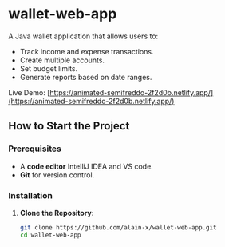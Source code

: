 # wallet-web-app
A Java wallet application that allows users to:
- Track income and expense transactions.
- Create multiple accounts.
- Set budget limits.
- Generate reports based on date ranges.

Live Demo: [https://animated-semifreddo-2f2d0b.netlify.app/](https://animated-semifreddo-2f2d0b.netlify.app/)

## How to Start the Project

### Prerequisites
- A **code editor** IntelliJ IDEA and VS code.
- **Git** for version control.

### Installation
1. **Clone the Repository**:
   ```bash
   git clone https://github.com/alain-x/wallet-web-app.git
   cd wallet-web-app
